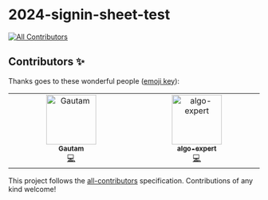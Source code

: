 # 2024-signin-sheet-test
<!-- ALL-CONTRIBUTORS-BADGE:START - Do not remove or modify this section -->
[![All Contributors](https://img.shields.io/badge/all_contributors-2-orange.svg?style=flat-square)](#contributors-)
<!-- ALL-CONTRIBUTORS-BADGE:END -->
## Contributors ✨

Thanks goes to these wonderful people ([emoji key](https://allcontributors.org/docs/en/emoji-key)):

<!-- ALL-CONTRIBUTORS-LIST:START - Do not remove or modify this section -->
<!-- prettier-ignore-start -->
<!-- markdownlint-disable -->
<table>
  <tbody>
    <tr>
      <td align="center" valign="top" width="14.28%"><a href="http://gautamk.com"><img src="https://avatars.githubusercontent.com/u/773293?v=4?s=100" width="100px;" alt="Gautam"/><br /><sub><b>Gautam</b></sub></a><br /><a href="https://github.com/uwb-css-bootup/2024-signin-sheet-test/commits?author=gautamk" title="Code">💻</a></td>
      <td align="center" valign="top" width="14.28%"><a href="https://github.com/algo-expert"><img src="https://avatars.githubusercontent.com/u/79376113?v=4?s=100" width="100px;" alt="algo-expert"/><br /><sub><b>algo-expert</b></sub></a><br /><a href="https://github.com/uwb-css-bootup/2024-signin-sheet-test/commits?author=algo-expert" title="Code">💻</a></td>
    </tr>
  </tbody>
</table>

<!-- markdownlint-restore -->
<!-- prettier-ignore-end -->

<!-- ALL-CONTRIBUTORS-LIST:END -->

This project follows the [all-contributors](https://github.com/all-contributors/all-contributors) specification. Contributions of any kind welcome!
